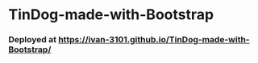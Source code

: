 # TinDog-made-with-Bootstrap
### Deployed at https://ivan-3101.github.io/TinDog-made-with-Bootstrap/
